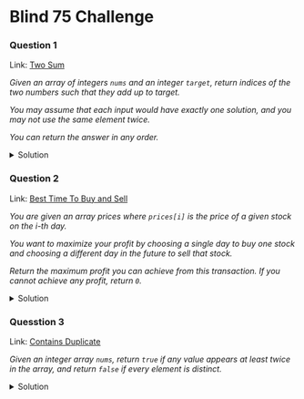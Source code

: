 # Blind 75 Challenge

### Question 1

Link: [Two Sum](https://leetcode.com/problems/two-sum/)

*Given an array of integers `nums` and an integer `target`, return indices of the two numbers such that they add up to target.*

*You may assume that each input would have exactly one solution, and you may not use the same element twice.*

*You can return the answer in any order.*

<details>
<summary>Solution</summary>

```python
class Solution:
    def twoSum(self, nums: List[int], target: int) -> List[int]:
        di = {}
        for i, num in enumerate(nums):
            if target-num in di:
                return[i,di[target-num]]
            di[num] = i
```
</details>

### Question 2

Link: [Best Time To Buy and Sell](https://leetcode.com/problems/best-time-to-buy-and-sell-stock/)

*You are given an array prices where `prices[i]` is the price of a given stock on the i-th day.*

*You want to maximize your profit by choosing a single day to buy one stock and choosing a different day in the future to sell that stock.*

*Return the maximum profit you can achieve from this transaction. If you cannot achieve any profit, return `0`.*


<details>
<summary>Solution</summary>

```cpp
public:
    int maxProfit(vector<int>& prices) {
        int ans = 0;
        int minimum = prices[0];
        for (int price: prices) {
            if (price < minimum) minimum = price;
            ans = max(price - minimum, ans);
        }
        return ans;
    }
}
```
</details>

### Quesstion 3

Link: [Contains Duplicate](https://leetcode.com/problems/contains-duplicate/)

*Given an integer array `nums`, return `true` if any value appears at least twice in the array, and return `false` if every element is distinct.*

<details>
<summary>Solution</summary>

```java
class Solution {
    public int missingNumber(int[] nums) {
        int ans = nums.length;
        for (int i=0; i < nums.length; i++) {
            ans += i - nums[i];
        }
        return ans;
    }
}
```
</details>

